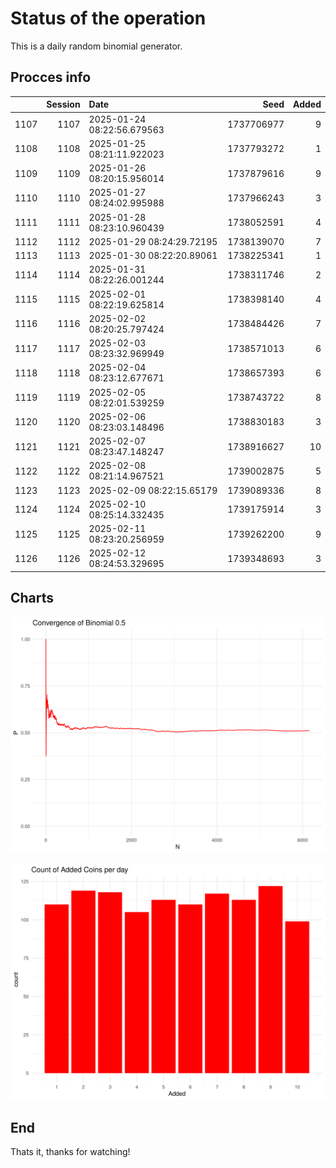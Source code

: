 # Status of the operation
  
  This is a daily random binomial generator.
  
## Procces info

|     | Session|Date                       |       Seed| Added|
|:----|-------:|:--------------------------|----------:|-----:|
|1107 |    1107|2025-01-24 08:22:56.679563 | 1737706977|     9|
|1108 |    1108|2025-01-25 08:21:11.922023 | 1737793272|     1|
|1109 |    1109|2025-01-26 08:20:15.956014 | 1737879616|     9|
|1110 |    1110|2025-01-27 08:24:02.995988 | 1737966243|     3|
|1111 |    1111|2025-01-28 08:23:10.960439 | 1738052591|     4|
|1112 |    1112|2025-01-29 08:24:29.72195  | 1738139070|     7|
|1113 |    1113|2025-01-30 08:22:20.89061  | 1738225341|     1|
|1114 |    1114|2025-01-31 08:22:26.001244 | 1738311746|     2|
|1115 |    1115|2025-02-01 08:22:19.625814 | 1738398140|     4|
|1116 |    1116|2025-02-02 08:20:25.797424 | 1738484426|     7|
|1117 |    1117|2025-02-03 08:23:32.969949 | 1738571013|     6|
|1118 |    1118|2025-02-04 08:23:12.677671 | 1738657393|     6|
|1119 |    1119|2025-02-05 08:22:01.539259 | 1738743722|     8|
|1120 |    1120|2025-02-06 08:23:03.148496 | 1738830183|     3|
|1121 |    1121|2025-02-07 08:23:47.148247 | 1738916627|    10|
|1122 |    1122|2025-02-08 08:21:14.967521 | 1739002875|     5|
|1123 |    1123|2025-02-09 08:22:15.65179  | 1739089336|     8|
|1124 |    1124|2025-02-10 08:25:14.332435 | 1739175914|     3|
|1125 |    1125|2025-02-11 08:23:20.256959 | 1739262200|     9|
|1126 |    1126|2025-02-12 08:24:53.329695 | 1739348693|     3|

## Charts 

![](charts/plot1.png)

![](charts/plot2.png)

## End

Thats it, thanks for watching!
